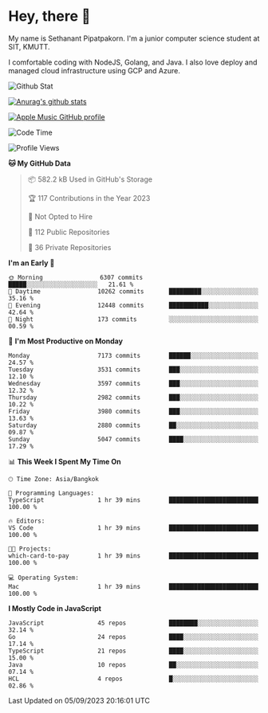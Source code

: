 # Hey, there 🙌
My name is Sethanant Pipatpakorn. I'm a junior computer science student at SIT, KMUTT.

I comfortable coding with NodeJS, Golang, and Java. I also love deploy and managed cloud infrastructure using GCP and Azure.

![Github Stat](https://github-profile-summary-cards.vercel.app/api/cards/profile-details?username=thetkpark&theme=dracula)

[![Anurag's github stats](https://github-readme-stats.vercel.app/api?username=thetkpark&count_private=true&show_icons=true&theme=tokyonight)](https://github.com/anuraghazra/github-readme-stats)

[![Apple Music GitHub profile](https://apple-music-github-profile.rayriffy.com/theme/light.svg?uid=000347.6120fcbefcb74cd59d65c108cc315787.1333)](https://github.com/rayriffy/apple-music-github-profile)

<!--START_SECTION:waka-->
![Code Time](http://img.shields.io/badge/Code%20Time-1%2C018%20hrs%2050%20mins-blue)

![Profile Views](http://img.shields.io/badge/Profile%20Views-0-blue)

**🐱 My GitHub Data** 

> 📦 582.2 kB Used in GitHub's Storage 
 > 
> 🏆 117 Contributions in the Year 2023
 > 
> 🚫 Not Opted to Hire
 > 
> 📜 112 Public Repositories 
 > 
> 🔑 36 Private Repositories 
 > 
**I'm an Early 🐤** 

```text
🌞 Morning                6307 commits        █████░░░░░░░░░░░░░░░░░░░░   21.61 % 
🌆 Daytime                10262 commits       █████████░░░░░░░░░░░░░░░░   35.16 % 
🌃 Evening                12448 commits       ███████████░░░░░░░░░░░░░░   42.64 % 
🌙 Night                  173 commits         ░░░░░░░░░░░░░░░░░░░░░░░░░   00.59 % 
```
📅 **I'm Most Productive on Monday** 

```text
Monday                   7173 commits        ██████░░░░░░░░░░░░░░░░░░░   24.57 % 
Tuesday                  3531 commits        ███░░░░░░░░░░░░░░░░░░░░░░   12.10 % 
Wednesday                3597 commits        ███░░░░░░░░░░░░░░░░░░░░░░   12.32 % 
Thursday                 2982 commits        ███░░░░░░░░░░░░░░░░░░░░░░   10.22 % 
Friday                   3980 commits        ███░░░░░░░░░░░░░░░░░░░░░░   13.63 % 
Saturday                 2880 commits        ██░░░░░░░░░░░░░░░░░░░░░░░   09.87 % 
Sunday                   5047 commits        ████░░░░░░░░░░░░░░░░░░░░░   17.29 % 
```


📊 **This Week I Spent My Time On** 

```text
🕑︎ Time Zone: Asia/Bangkok

💬 Programming Languages: 
TypeScript               1 hr 39 mins        █████████████████████████   100.00 % 

🔥 Editors: 
VS Code                  1 hr 39 mins        █████████████████████████   100.00 % 

🐱‍💻 Projects: 
which-card-to-pay        1 hr 39 mins        █████████████████████████   100.00 % 

💻 Operating System: 
Mac                      1 hr 39 mins        █████████████████████████   100.00 % 
```

**I Mostly Code in JavaScript** 

```text
JavaScript               45 repos            ████████░░░░░░░░░░░░░░░░░   32.14 % 
Go                       24 repos            ████░░░░░░░░░░░░░░░░░░░░░   17.14 % 
TypeScript               21 repos            ████░░░░░░░░░░░░░░░░░░░░░   15.00 % 
Java                     10 repos            ██░░░░░░░░░░░░░░░░░░░░░░░   07.14 % 
HCL                      4 repos             █░░░░░░░░░░░░░░░░░░░░░░░░   02.86 % 
```




 Last Updated on 05/09/2023 20:16:01 UTC
<!--END_SECTION:waka-->
